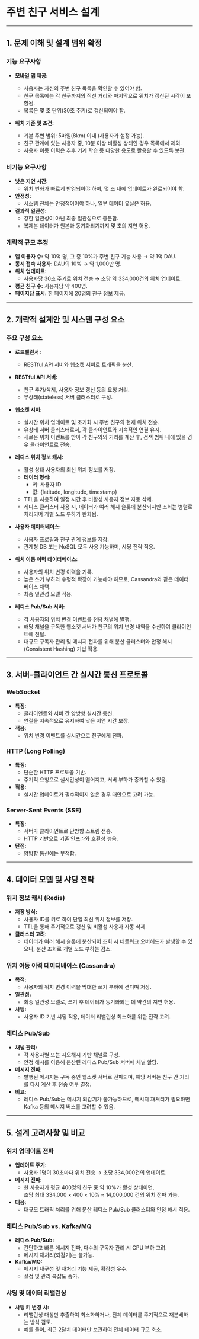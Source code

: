 # 주변 친구 서비스 설계 
---

## 1. 문제 이해 및 설계 범위 확정

### 기능 요구사항
- **모바일 앱 제공:**
    - 사용자는 자신의 주변 친구 목록을 확인할 수 있어야 함.
    - 친구 목록에는 각 친구까지의 직선 거리와 마지막으로 위치가 갱신된 시각이 포함됨.
    - 목록은 몇 초 단위(30초 주기)로 갱신되어야 함.

- **위치 기준 및 조건:**
    - 기본 주변 범위: 5마일(8km) 이내 (사용자가 설정 가능).
    - 친구 관계에 있는 사용자 중, 10분 이상 비활성 상태인 경우 목록에서 제외.
    - 사용자 이동 이력은 추후 기계 학습 등 다양한 용도로 활용할 수 있도록 보관.

### 비기능 요구사항
- **낮은 지연 시간:**
    - 위치 변화가 빠르게 반영되어야 하며, 몇 초 내에 업데이트가 완료되어야 함.
- **안정성:**
    - 시스템 전체는 안정적이어야 하나, 일부 데이터 유실은 허용.
- **결과적 일관성:**
    - 강한 일관성이 아닌 최종 일관성으로 충분함.
    - 복제본 데이터가 원본과 동기화되기까지 몇 초의 지연 허용.

### 개략적 규모 추정
- **앱 이용자 수:** 약 10억 명, 그 중 10%가 주변 친구 기능 사용 → 약 1억 DAU.
- **동시 접속 사용자:** DAU의 10% → 약 1,000만 명.
- **위치 업데이트:**
    - 사용자당 30초 주기로 위치 전송 → 초당 약 334,000건의 위치 업데이트.
- **평균 친구 수:** 사용자당 약 400명.
- **페이지당 표시:** 한 페이지에 20명의 친구 정보 제공.

---

## 2. 개략적 설계안 및 시스템 구성 요소

### 주요 구성 요소
- **로드밸런서 :**
    - RESTful API 서버와 웹소켓 서버로 트래픽을 분산.

- **RESTful API 서버:**
    - 친구 추가/삭제, 사용자 정보 갱신 등의 요청 처리.
    - 무상태(stateless) 서버 클러스터로 구성.

- **웹소켓 서버:**
    - 실시간 위치 업데이트 및 초기화 시 주변 친구의 현재 위치 전송.
    - 유상태 서버 클러스터로서, 각 클라이언트와 지속적인 연결 유지.
    - 새로운 위치 이벤트를 받아 각 친구와의 거리를 계산 후, 검색 범위 내에 있을 경우 클라이언트로 전송.

- **레디스 위치 정보 캐시:**
    - 활성 상태 사용자의 최신 위치 정보를 저장.
    - **데이터 형식:**
        - 키: 사용자 ID
        - 값: {latitude, longitude, timestamp}
    - TTL을 사용하여 일정 시간 후 비활성 사용자 정보 자동 삭제.
    - 레디스 클러스터 사용 시, 데이터가 여러 해시 슬롯에 분산되지만 조회는 병렬로 처리되어 개별 노드 부하가 완화됨.

- **사용자 데이터베이스:**
    - 사용자 프로필과 친구 관계 정보를 저장.
    - 관계형 DB 또는 NoSQL 모두 사용 가능하며, 샤딩 전략 적용.

- **위치 이동 이력 데이터베이스:**
    - 사용자의 위치 변경 이력을 기록.
    - 높은 쓰기 부하와 수평적 확장이 가능해야 하므로, Cassandra와 같은 데이터베이스 채택.
    - 최종 일관성 모델 적용.

- **레디스 Pub/Sub 서버:**
    - 각 사용자의 위치 변경 이벤트를 전용 채널에 발행.
    - 해당 채널을 구독한 웹소켓 서버가 친구의 위치 변경 내역을 수신하여 클라이언트에 전달.
    - 대규모 구독자 관리 및 메시지 전파를 위해 분산 클러스터와 안정 해시(Consistent Hashing) 기법 적용.

---

## 3. 서버-클라이언트 간 실시간 통신 프로토콜

### WebSocket
- **특징:**
    - 클라이언트와 서버 간 양방향 실시간 통신.
    - 연결을 지속적으로 유지하여 낮은 지연 시간 보장.
- **적용:**
    - 위치 변경 이벤트를 실시간으로 친구에게 전파.

### HTTP (Long Polling)
- **특징:**
    - 단순한 HTTP 프로토콜 기반.
    - 주기적 요청으로 실시간성이 떨어지고, 서버 부하가 증가할 수 있음.
- **적용:**
    - 실시간 업데이트가 필수적이지 않은 경우 대안으로 고려 가능.

### Server-Sent Events (SSE)
- **특징:**
    - 서버가 클라이언트로 단방향 스트림 전송.
    - HTTP 기반으로 기존 인프라와 호환성 높음.
- **단점:**
    - 양방향 통신에는 부적합.

---

## 4. 데이터 모델 및 샤딩 전략

### 위치 정보 캐시 (Redis)
- **저장 방식:**
    - 사용자 ID를 키로 하여 단일 최신 위치 정보를 저장.
    - TTL을 통해 주기적으로 갱신 및 비활성 사용자 자동 삭제.
- **클러스터 고려:**
    - 데이터가 여러 해시 슬롯에 분산되어 조회 시 네트워크 오버헤드가 발생할 수 있으나, 분산 조회로 개별 노드 부하는 감소.

### 위치 이동 이력 데이터베이스 (Cassandra)
- **목적:**
    - 사용자의 위치 변경 이력을 막대한 쓰기 부하에 견디며 저장.
- **일관성:**
    - 최종 일관성 모델로, 쓰기 후 데이터가 동기화되는 데 약간의 지연 허용.
- **샤딩:**
    - 사용자 ID 기반 샤딩 적용, 데이터 리밸런싱 최소화를 위한 전략 고려.

### 레디스 Pub/Sub
- **채널 관리:**
    - 각 사용자별 또는 지오해시 기반 채널로 구성.
    - 안정 해시를 이용해 분산된 레디스 Pub/Sub 서버에 채널 할당.
- **메시지 전파:**
    - 발행된 메시지는 구독 중인 웹소켓 서버로 전파되며, 해당 서버는 친구 간 거리를 다시 계산 후 전송 여부 결정.
- **비교:**
    - 레디스 Pub/Sub는 메시지 되감기가 불가능하므로, 메시지 재처리가 필요하면 Kafka 등의 메시지 버스를 고려할 수 있음.

---

## 5. 설계 고려사항 및 비교

### 위치 업데이트 전파
- **업데이트 주기:**
    - 사용자 1명이 30초마다 위치 전송 → 초당 334,000건의 업데이트.
- **메시지 전파:**
    - 한 사용자가 평균 400명의 친구 중 약 10%가 활성 상태이면,  
      초당 최대 334,000 × 400 × 10% ≈ 14,000,000 건의 위치 전파 가능.
- **대응:**
    - 대규모 트래픽 처리를 위해 분산 레디스 Pub/Sub 클러스터와 안정 해시 적용.

### 레디스 Pub/Sub vs. Kafka/MQ
- **레디스 Pub/Sub:**
    - 간단하고 빠른 메시지 전파, 다수의 구독자 관리 시 CPU 부하 고려.
    - 메시지 재처리(되감기)는 불가능.
- **Kafka/MQ:**
    - 메시지 내구성 및 재처리 기능 제공, 확장성 우수.
    - 설정 및 관리 복잡도 증가.

### 샤딩 및 데이터 리밸런싱
- **샤딩 키 변경 시:**
    - 리밸런싱 대상만 추출하여 최소화하거나, 전체 데이터를 주기적으로 재분배하는 방식 검토.
    - 예를 들어, 최근 2달치 데이터만 보관하여 전체 데이터 규모 축소.
